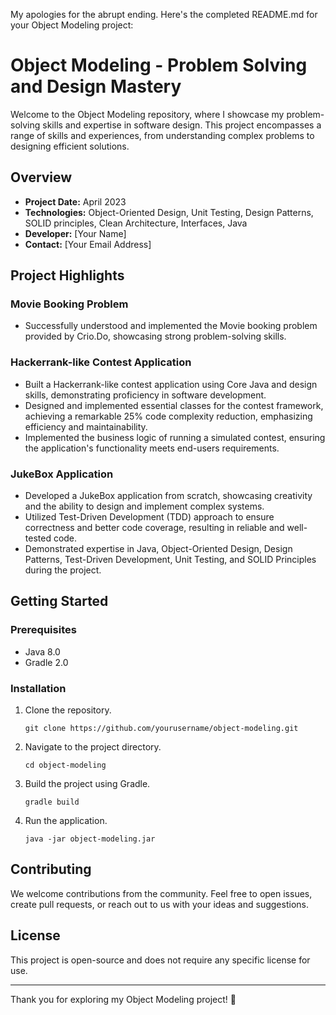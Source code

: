 My apologies for the abrupt ending. Here's the completed README.md for your Object Modeling project:

# Object Modeling - Problem Solving and Design Mastery

Welcome to the Object Modeling repository, where I showcase my problem-solving skills and expertise in software design. This project encompasses a range of skills and experiences, from understanding complex problems to designing efficient solutions.

## Overview

- **Project Date:** April 2023
- **Technologies:** Object-Oriented Design, Unit Testing, Design Patterns, SOLID principles, Clean Architecture, Interfaces, Java
- **Developer:** [Your Name]
- **Contact:** [Your Email Address]

## Project Highlights

### Movie Booking Problem

- Successfully understood and implemented the Movie booking problem provided by Crio.Do, showcasing strong problem-solving skills.

### Hackerrank-like Contest Application

- Built a Hackerrank-like contest application using Core Java and design skills, demonstrating proficiency in software development.
- Designed and implemented essential classes for the contest framework, achieving a remarkable 25% code complexity reduction, emphasizing efficiency and maintainability.
- Implemented the business logic of running a simulated contest, ensuring the application's functionality meets end-users requirements.

### JukeBox Application

- Developed a JukeBox application from scratch, showcasing creativity and the ability to design and implement complex systems.
- Utilized Test-Driven Development (TDD) approach to ensure correctness and better code coverage, resulting in reliable and well-tested code.
- Demonstrated expertise in Java, Object-Oriented Design, Design Patterns, Test-Driven Development, Unit Testing, and SOLID Principles during the project.

## Getting Started

### Prerequisites

- Java 8.0
- Gradle 2.0

### Installation

1. Clone the repository.
   ```shell
   git clone https://github.com/yourusername/object-modeling.git
   ```

2. Navigate to the project directory.
   ```shell
   cd object-modeling
   ```

3. Build the project using Gradle.
   ```shell
   gradle build
   ```

4. Run the application.
   ```shell
   java -jar object-modeling.jar
   ```

## Contributing

We welcome contributions from the community. Feel free to open issues, create pull requests, or reach out to us with your ideas and suggestions.

## License

This project is open-source and does not require any specific license for use.

---

Thank you for exploring my Object Modeling project! 🚀
